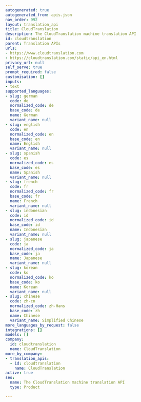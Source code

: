 ```yaml
---
autogenerated: true
autogenerated_from: apis.json
nav_order: 992
layout: translation_api
title: CloudTranslation
description: The CloudTranslation machine translation API
id: cloudtranslation
parent: Translation APIs
urls:
- https://www.cloudtranslation.com
- https://cloudtranslation.com/static/api_en.html
privacy_url: null
self_serve: true
prompt_required: false
customisation: []
inputs:
- text
supported_languages:
- slug: german
  code: de
  normalized_code: de
  base_code: de
  name: German
  variant_name: null
- slug: english
  code: en
  normalized_code: en
  base_code: en
  name: English
  variant_name: null
- slug: spanish
  code: es
  normalized_code: es
  base_code: es
  name: Spanish
  variant_name: null
- slug: french
  code: fr
  normalized_code: fr
  base_code: fr
  name: French
  variant_name: null
- slug: indonesian
  code: id
  normalized_code: id
  base_code: id
  name: Indonesian
  variant_name: null
- slug: japanese
  code: ja
  normalized_code: ja
  base_code: ja
  name: Japanese
  variant_name: null
- slug: korean
  code: ko
  normalized_code: ko
  base_code: ko
  name: Korean
  variant_name: null
- slug: chinese
  code: zh-cn
  normalized_code: zh-Hans
  base_code: zh
  name: Chinese
  variant_name: Simplified Chinese
more_languages_by_request: false
integrations: []
models: []
company:
  id: cloudtranslation
  name: CloudTranslation
more_by_company:
- translation_apis:
  - id: cloudtranslation
    name: CloudTranslation
active: true
seo:
  name: The CloudTranslation machine translation API
  type: Product

---
```



